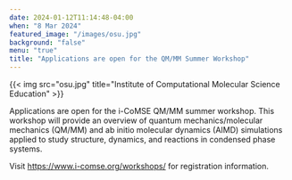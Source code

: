 ```yaml
---
date: 2024-01-12T11:14:48-04:00
when: "8 Mar 2024"
featured_image: "/images/osu.jpg"
background: "false"
menu: "true"
title: "Applications are open for the QM/MM Summer Workshop"
---
```

{{< img src="osu.jpg" title="Institute of Computational Molecular Science Education" >}}

Applications are open for the i-CoMSE QM/MM summer workshop. This workshop will provide an overview of quantum mechanics/molecular mechanics (QM/MM) and ab initio molecular dynamics (AIMD) simulations applied to study structure, dynamics, and reactions in condensed phase systems. 

Visit https://www.i-comse.org/workshops/ for registration information.


